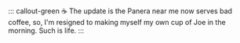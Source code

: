 ::: callout-green
☕ The update is the Panera near me now serves bad coffee, so, I'm resigned to making myself my own cup of Joe in the morning. Such is life.
:::